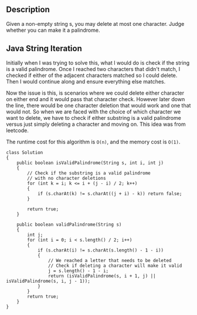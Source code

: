 ## Description

Given a non-empty string s, you may delete at most one character. Judge whether you can make it a palindrome. 

## Java String Iteration

Initially when I was trying to solve this, what I would do is check if the string is a valid palindrome. Once I reached two characters that didn't match, I checked if either of the adjacent characters matched so I could delete. Then I would continue along and ensure everything else matches.

Now the issue is this, is scenarios where we could delete either character on either end and it would pass that character check. However later down the line, there would be one character deletion that would work and one that would not. So when we are faced with the choice of which character we want to delete, we have to check if either substring is a valid palindrome versus just simply deleting a character and moving on. This idea was from leetcode.

The runtime cost for this algorithm is `O(n)`, and the memory cost is `O(1)`.


```
class Solution 
{
    public boolean isValidPalindrome(String s, int i, int j)
    {
        // Check if the substring is a valid palindrome
        // with no character deletions
        for (int k = i; k <= i + (j - i) / 2; k++)
        {
            if (s.charAt(k) != s.charAt((j + i) - k)) return false;
        }
                
        return true;
    }
                
    public boolean validPalindrome(String s) 
    {
        int j;
        for (int i = 0; i < s.length() / 2; i++)
        {
            if (s.charAt(i) != s.charAt(s.length() - 1 - i))
            {
                // We reached a letter that needs to be deleted
                // Check if deleting a character will make it valid
                j = s.length() - 1 - i;
                return (isValidPalindrome(s, i + 1, j) || isValidPalindrome(s, i, j - 1));
            }
        }
        return true;        
    }
}    
```